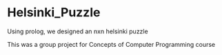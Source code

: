 # Helsinki_Puzzle
Using prolog, we designed an nxn helsinki puzzle

This was a group project for Concepts of Computer Programming course
